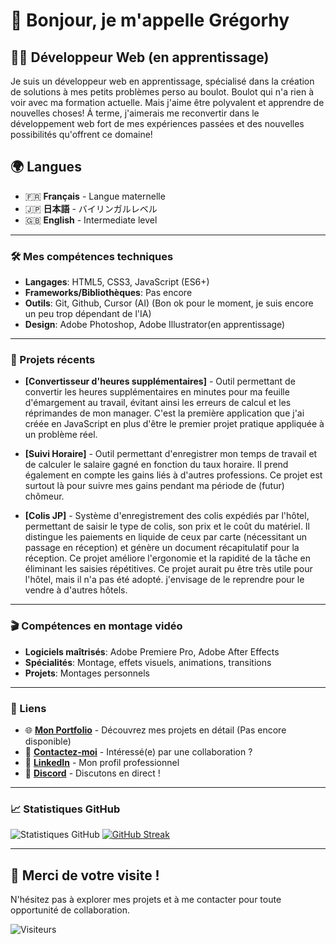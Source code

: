 # 👋 Bonjour, je m'appelle Grégorhy

## 👨‍💻 Développeur Web (en apprentissage)

Je suis un développeur web en apprentissage, spécialisé dans la création de solutions à mes petits problèmes perso au boulot. Boulot qui n'a rien à voir avec ma formation actuelle. Mais j'aime être polyvalent et apprendre de nouvelles choses! Á terme, j'aimerais me reconvertir dans le développement web fort de mes expériences passées et des nouvelles possibilités qu'offrent ce domaine!

## 🌍 Langues

- 🇫🇷 **Français** - Langue maternelle
- 🇯🇵 **日本語** - バイリンガルレベル
- 🇬🇧 **English** - Intermediate level

---

### 🛠️ Mes compétences techniques

- **Langages**: HTML5, CSS3, JavaScript (ES6+)
- **Frameworks/Bibliothèques**: Pas encore
- **Outils**: Git, Github, Cursor (AI) (Bon ok pour le moment, je suis encore un peu trop dépendant de l'IA)
- **Design**: Adobe Photoshop, Adobe Illustrator(en apprentissage)

---

### 🚀 Projets récents

- **[Convertisseur d'heures supplémentaires]** - Outil permettant de convertir les heures supplémentaires en minutes pour ma feuille d'émargement au travail, évitant ainsi les erreurs de calcul et les réprimandes de mon manager. C'est la première application que j'ai créée en JavaScript en plus d'être le premier projet pratique appliquée à un problème réel.

- **[Suivi Horaire]** - Outil permettant d'enregistrer mon temps de travail et de calculer le salaire gagné en fonction du taux horaire. Il prend également en compte les gains liés à d'autres professions. Ce projet est surtout là pour suivre mes gains pendant ma période de (futur) chômeur.

- **[Colis JP]** - Système d'enregistrement des colis expédiés par l'hôtel, permettant de saisir le type de colis, son prix et le coût du matériel. Il distingue les paiements en liquide de ceux par carte (nécessitant un passage en réception) et génère un document récapitulatif pour la réception. Ce projet améliore l'ergonomie et la rapidité de la tâche en éliminant les saisies répétitives. Ce projet aurait pu être très utile pour l'hôtel, mais il n'a pas été adopté. j'envisage de le reprendre pour le vendre à d'autres hôtels.

---

### 🎬 Compétences en montage vidéo

- **Logiciels maîtrisés**: Adobe Premiere Pro, Adobe After Effects
- **Spécialités**: Montage, effets visuels, animations, transitions
- **Projets**: Montages personnels

---

### 🔗 Liens

- 🌐 **[Mon Portfolio](https://votre-portfolio.com)** - Découvrez mes projets en détail (Pas encore disponible)
- 📧 **[Contactez-moi](mailto:gadrea_88@yahoo.fr)** - Intéressé(e) par une collaboration ?
- 💼 **[LinkedIn](https://www.linkedin.com/in/gr%C3%A9gorhy-adr%C3%A9a-a58227154?utm_source=share&utm_campaign=share_via&utm_content=profile&utm_medium=android_app)** - Mon profil professionnel
- 💬 **[Discord](https://discord.gg/RcjYnYn)** - Discutons en direct !

---

### 📈 Statistiques GitHub

![Statistiques GitHub](https://github-readme-stats.vercel.app/api?username=GAdrea&show_icons=true&theme=radical)
[![GitHub Streak](https://streak-stats.demolab.com/?user=GAdrea)](https://git.io/streak-stats)

---

## 🙏 Merci de votre visite !

N'hésitez pas à explorer mes projets et à me contacter pour toute opportunité de collaboration.

![Visiteurs](https://visitor-badge.glitch.me/badge?page_id=GAdrea.GAdrea)
